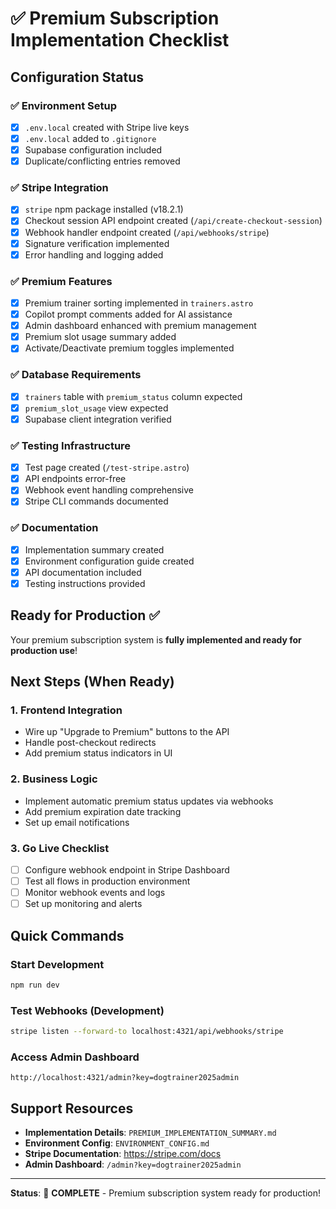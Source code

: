 # ✅ Premium Subscription Implementation Checklist

## Configuration Status

### ✅ Environment Setup
- [x] `.env.local` created with Stripe live keys
- [x] `.env.local` added to `.gitignore`
- [x] Supabase configuration included
- [x] Duplicate/conflicting entries removed

### ✅ Stripe Integration
- [x] `stripe` npm package installed (v18.2.1)
- [x] Checkout session API endpoint created (`/api/create-checkout-session`)
- [x] Webhook handler endpoint created (`/api/webhooks/stripe`)
- [x] Signature verification implemented
- [x] Error handling and logging added

### ✅ Premium Features
- [x] Premium trainer sorting implemented in `trainers.astro`
- [x] Copilot prompt comments added for AI assistance
- [x] Admin dashboard enhanced with premium management
- [x] Premium slot usage summary added
- [x] Activate/Deactivate premium toggles implemented

### ✅ Database Requirements
- [x] `trainers` table with `premium_status` column expected
- [x] `premium_slot_usage` view expected
- [x] Supabase client integration verified

### ✅ Testing Infrastructure
- [x] Test page created (`/test-stripe.astro`)
- [x] API endpoints error-free
- [x] Webhook event handling comprehensive
- [x] Stripe CLI commands documented

### ✅ Documentation
- [x] Implementation summary created
- [x] Environment configuration guide created
- [x] API documentation included
- [x] Testing instructions provided

## Ready for Production ✅

Your premium subscription system is **fully implemented and ready for production use**!

## Next Steps (When Ready)

### 1. Frontend Integration
- Wire up "Upgrade to Premium" buttons to the API
- Handle post-checkout redirects
- Add premium status indicators in UI

### 2. Business Logic
- Implement automatic premium status updates via webhooks
- Add premium expiration date tracking
- Set up email notifications

### 3. Go Live Checklist
- [ ] Configure webhook endpoint in Stripe Dashboard
- [ ] Test all flows in production environment
- [ ] Monitor webhook events and logs
- [ ] Set up monitoring and alerts

## Quick Commands

### Start Development
```bash
npm run dev
```

### Test Webhooks (Development)
```bash
stripe listen --forward-to localhost:4321/api/webhooks/stripe
```

### Access Admin Dashboard
```
http://localhost:4321/admin?key=dogtrainer2025admin
```

## Support Resources

- **Implementation Details**: `PREMIUM_IMPLEMENTATION_SUMMARY.md`
- **Environment Config**: `ENVIRONMENT_CONFIG.md`
- **Stripe Documentation**: https://stripe.com/docs
- **Admin Dashboard**: `/admin?key=dogtrainer2025admin`

---

**Status**: 🎉 **COMPLETE** - Premium subscription system ready for production!

